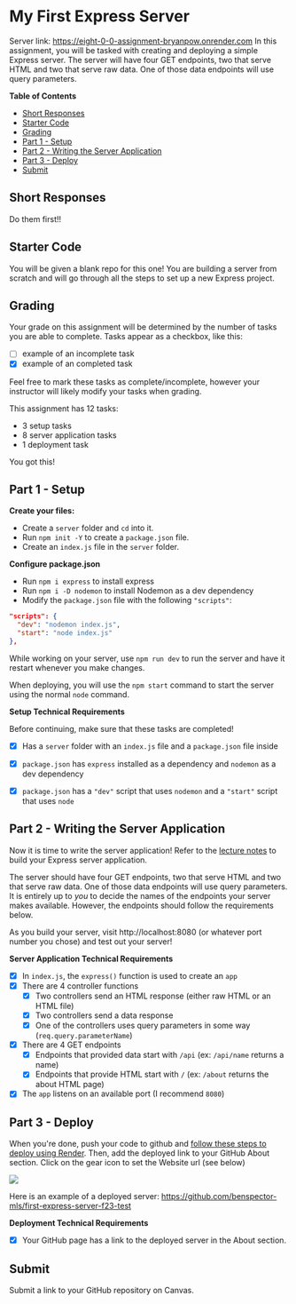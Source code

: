 # My First Express Server
Server link: https://eight-0-0-assignment-bryanpow.onrender.com
In this assignment, you will be tasked with creating and deploying a simple Express server. The server will have four GET endpoints, two that serve HTML and two that serve raw data. One of those data endpoints will use query parameters.

**Table of Contents**
- [Short Responses](#short-responses)
- [Starter Code](#starter-code)
- [Grading](#grading)
- [Part 1 - Setup](#part-1---setup)
- [Part 2 - Writing the Server Application](#part-2---writing-the-server-application)
- [Part 3 - Deploy](#part-3---deploy)
- [Submit](#submit)

## Short Responses

Do them first!!

## Starter Code

You will be given a blank repo for this one! You are building a server from scratch and will go through all the steps to set up a new Express project.

## Grading

Your grade on this assignment will be determined by the number of tasks you are able to complete. Tasks appear as a checkbox, like this:

- [ ] example of an incomplete task
- [x] example of an completed task

Feel free to mark these tasks as complete/incomplete, however your instructor will likely modify your tasks when grading.

This assignment has 12 tasks:
- 3 setup tasks
- 8 server application tasks
- 1 deployment task

You got this!

## Part 1 - Setup

**Create your files:**
* Create a `server` folder and `cd` into it.
* Run `npm init -Y` to create a `package.json` file.
* Create an `index.js` file in the `server` folder.

**Configure package.json**
* Run `npm i express` to install express
* Run `npm i -D nodemon` to install Nodemon as a dev dependency
* Modify the `package.json` file with the following `"scripts"`:

```json
"scripts": {
  "dev": "nodemon index.js",
  "start": "node index.js"
},
```

While working on your server, use `npm run dev` to run the server and have it restart whenever you make changes.

When deploying, you will use the `npm start` command to start the server using the normal `node` command.

**Setup Technical Requirements**

Before continuing, make sure that these tasks are completed!

- [x] Has a `server` folder with an `index.js` file and a `package.json` file inside
- [x] `package.json` has `express` installed as a dependency and `nodemon` as a dev dependency
- [x] `package.json` has a `"dev"` script that uses `nodemon` and a `"start"` script that uses `node`


## Part 2 - Writing the Server Application

Now it is time to write the server application! Refer to the [lecture notes](https://github.com/The-Marcy-Lab-School/8-0-0-intro-to-express) to build your Express server application.

The server should have four GET endpoints, two that serve HTML and two that serve raw data. One of those data endpoints will use query parameters. It is entirely up to *you* to decide the names of the endpoints your server makes available. However, the endpoints should follow the requirements below.

As you build your server, visit http://localhost:8080 (or whatever port number you chose) and test out your server!

**Server Application Technical Requirements**

- [x] In `index.js`, the `express()` function is used to create an `app`
- [x] There are 4 controller functions
  - [x] Two controllers send an HTML response (either raw HTML or an HTML file)
  - [x] Two controllers send a data response
  - [x] One of the controllers uses query parameters in some way (`req.query.parameterName`)
- [x] There are 4 GET endpoints
  - [x] Endpoints that provided data start with `/api` (ex: `/api/name` returns a name)
  - [x] Endpoints that provide HTML start with `/` (ex: `/about` returns the about HTML page)
- [x] The `app` listens on an available port (I recommend `8080`)

## Part 3 - Deploy

When you're done, push your code to github and [follow these steps to deploy using Render](https://github.com/The-Marcy-Lab-School/render-deployment-instructions). Then, add the deployed link to your GitHub About section. Click on the gear icon to set the Website url (see below)

![](./images/deployed-github.png)

Here is an example of a deployed server: https://github.com/benspector-mls/first-express-server-f23-test

**Deployment Technical Requirements**

- [x] Your GitHub page has a link to the deployed server in the About section. 

## Submit

Submit a link to your GitHub repository on Canvas.
